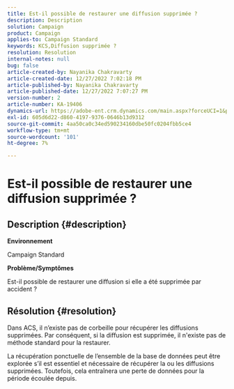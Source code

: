 ```yaml
---
title: Est-il possible de restaurer une diffusion supprimée ?
description: Description
solution: Campaign
product: Campaign
applies-to: Campaign Standard
keywords: KCS,Diffusion supprimée ?
resolution: Resolution
internal-notes: null
bug: false
article-created-by: Nayanika Chakravarty
article-created-date: 12/27/2022 7:02:18 PM
article-published-by: Nayanika Chakravarty
article-published-date: 12/27/2022 7:07:27 PM
version-number: 2
article-number: KA-19406
dynamics-url: https://adobe-ent.crm.dynamics.com/main.aspx?forceUCI=1&pagetype=entityrecord&etn=knowledgearticle&id=2a233af7-1886-ed11-81ac-6045bd006079
exl-id: 605d6d22-d860-4197-9376-0646b13d9312
source-git-commit: 4aa50ca0c34ed590234160dbe50fc0204fbb5ce4
workflow-type: tm+mt
source-wordcount: '101'
ht-degree: 7%

---
```


# Est-il possible de restaurer une diffusion supprimée ?

## Description {#description}


<b>Environnement</b>

Campaign Standard

<b>Problème/Symptômes</b>

Est-il possible de restaurer une diffusion si elle a été supprimée par accident ?


## Résolution {#resolution}


Dans ACS, il n’existe pas de corbeille pour récupérer les diffusions supprimées. Par conséquent, si la diffusion est supprimée, il n&#39;existe pas de méthode standard pour la restaurer.

La récupération ponctuelle de l’ensemble de la base de données peut être explorée s’il est essentiel et nécessaire de récupérer la ou les diffusions supprimées. Toutefois, cela entraînera une perte de données pour la période écoulée depuis.
